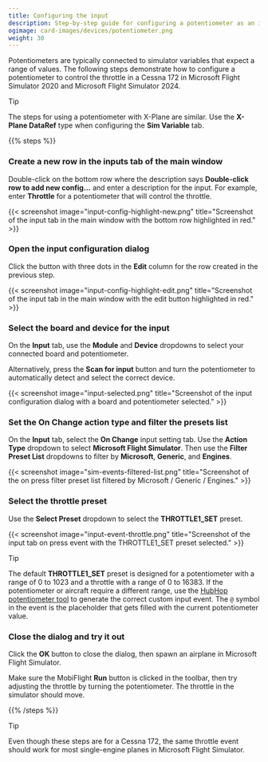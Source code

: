 ```yaml
---
title: Configuring the input
description: Step-by-step guide for configuring a potentiometer as an input in MobiFlight.
ogimage: card-images/devices/potentiometer.png
weight: 30
---
```


Potentiometers are typically connected to simulator variables that expect a range of values. The following steps demonstrate how to configure a potentiometer to control the throttle in a Cessna 172 in Microsoft Flight Simulator 2020 and Microsoft Flight Simulator 2024.

> [!TIP]
> The steps for using a potentiometer with X-Plane are similar. Use the **X-Plane DataRef** type when configuring the **Sim Variable** tab.

{{% steps %}}

### Create a new row in the inputs tab of the main window

Double-click on the bottom row where the description says **Double-click row to add new config...** and enter a description for the input. For example, enter **Throttle** for a potentiometer that will control the throttle.

{{< screenshot image="input-config-highlight-new.png" title="Screenshot of the input tab in the main window with the bottom row highlighted in red." >}}

### Open the input configuration dialog

Click the button with three dots in the **Edit** column for the row created in the previous step.

{{< screenshot image="input-config-highlight-edit.png" title="Screenshot of the input tab in the main window with the edit button highlighted in red." >}}

### Select the board and device for the input

On the **Input** tab, use the **Module** and **Device** dropdowns to select your connected board and potentiometer.

Alternatively, press the **Scan for input** button and turn the potentiometer to automatically detect and select the correct device.

{{< screenshot image="input-selected.png" title="Screenshot of the input configuration dialog with a board and potentiometer selected." >}}

### Set the On Change action type and filter the presets list

On the **Input** tab, select the **On Change** input setting tab. Use the **Action Type** dropdown to select **Microsoft Flight Simulator**. Then use the **Filter Preset List** dropdowns to filter by **Microsoft**, **Generic**, and **Engines**.

{{< screenshot image="sim-events-filtered-list.png" title="Screenshot of the on press filter preset list filtered by Microsoft / Generic / Engines." >}}

### Select the throttle preset

Use the **Select Preset** dropdown to select the **THROTTLE1_SET** preset.

{{< screenshot image="input-event-throttle.png" title="Screenshot of the input tab on press event with the THROTTLE1_SET preset selected." >}}

> [!TIP]
> The default **THROTTLE1_SET** preset is designed for a potentiometer with a range of 0 to 1023 and a throttle with a range of 0 to 16383. If the potentiometer or aircraft require a different range, use the [HubHop potentiometer tool](https://hubhop.mobiflight.com/tools/) to generate the correct custom input event. The `@` symbol in the event is the placeholder that gets filled with the current potentiometer value.

### Close the dialog and try it out

Click the **OK** button to close the dialog, then spawn an airplane in Microsoft Flight Simulator.

Make sure the MobiFlight **Run** button is clicked in the toolbar, then try adjusting the throttle by turning the potentiometer. The throttle in the simulator should move.

{{% /steps %}}

> [!TIP]
> Even though these steps are for a Cessna 172, the same throttle event should work for most single-engine planes in Microsoft Flight Simulator.

